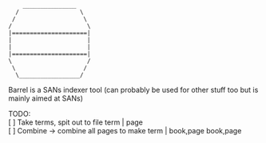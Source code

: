 ```
    _______________  
  /                 \  
 /                   \  
/                     \  
|=====================|  
|                     |  
|                     |  
|=====================|  
\                     /  
 \                   /  
  \_________________/  
```

Barrel is a SANs indexer tool (can probably be used for other stuff too but is mainly aimed at SANs)  


TODO:   
[ ] Take terms, spit out to file term | page  
[ ] Combine -> combine all pages to make term | book,page book,page  

